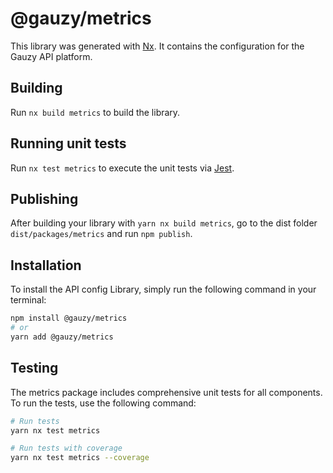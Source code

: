 # @gauzy/metrics

This library was generated with [Nx](https://nx.dev). It contains the configuration for the Gauzy API platform.

## Building

Run `nx build metrics` to build the library.

## Running unit tests

Run `nx test metrics` to execute the unit tests via [Jest](https://jestjs.io).

## Publishing

After building your library with `yarn nx build metrics`, go to the dist folder `dist/packages/metrics` and run `npm publish`.

## Installation

To install the API config Library, simply run the following command in your terminal:

```bash
npm install @gauzy/metrics
# or
yarn add @gauzy/metrics
```

## Testing

The metrics package includes comprehensive unit tests for all components. To run the tests, use the following command:

```bash
# Run tests
yarn nx test metrics

# Run tests with coverage
yarn nx test metrics --coverage
```
